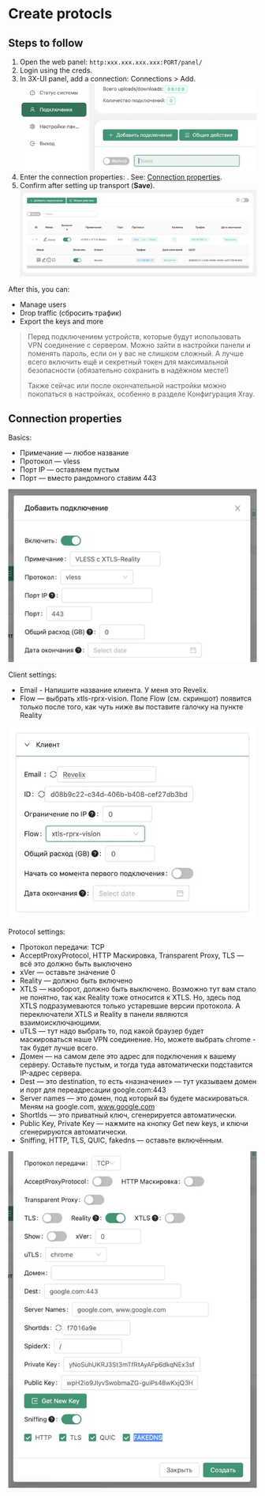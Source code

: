 # Create protocls 

## Steps to follow

1. Open the web panel: `http:xxx.xxx.xxx.xxx:PORT/panel/`
2. Login using the creds.  
3. In 3X-UI panel, add a connection: Connections > Add. 
![](img/protocols-01.webp)
4. Enter the connection properties: . See: [Connection properties](#connection-properties). 
5. Confirm after setting up transport (**Save**). 
![](img/protocols-0.webp) 

After this, you can: 

* Manage users 
* Drop traffic (сбросить трафик)
* Export the keys and more  

> Перед подключением устройств, которые будут использовать VPN соединение с сервером. Можно зайти в настройки панели и поменять пароль, если он у вас не слишком сложный. А лучше всего включить ещё и секретный токен для максимальной безопасности (обязательно сохранить в надёжном месте!)
>  
> Также сейчас или после окончательной настройки можно покопаться в настройках, особенно в разделе Конфигурация Xray.




## Connection properties  

Basics:  

* Примечание — любое название
* Протокол — vless
* Порт IP — оставляем пустым
* Порт — вместо рандомного ставим 443 

![](img/protocols-02.png)


Client settings: 

* Email - Напишите название клиента. У меня это Revelix.
* Flow — выбрать xtls-rprx-vision. Поле Flow (см. скриншот) появится только после того, как чуть ниже вы поставите галочку на пункте Reality  

![](img/protocols-03.webp) 

Protocol settings: 

* Протокол передачи: TCP
* AcceptProxyProtocol, HTTP Маскировка, Transparent Proxy, TLS — всё это должно быть выключено
* xVer — оставьте значение 0
* Reality — должно быть включено
* XTLS — наоборот, должно быть выключено. Возможно тут вам стало не понятно, так как Reality тоже относится к XTLS. Но, здесь под XTLS подразумеваются только устаревшие версии протокола. А переключатели XTLS и Reality в панели являются взаимоисключающими.
* uTLS — тут надо выбрать то, под какой браузер будет маскироваться наше VPN соединение. Но, можете выбрать chrome - так будет лучше всего.
* Домен — на самом деле это адрес для подключения к вашему серверу. Оставьте пустым, и тогда туда автоматически подставится IP-адрес сервера.
* Dest — это destination, то есть «назначение» — тут указываем домен и порт для переадресации google.com:443
* Server names — это домен, под который вы будете маскироваться. Меням на google.com, www.google.com
* ShortIds — это приватный ключ, сгенерируется автоматически.
* Public Key, Private Key — нажмите на кнопку Get new keys, и ключи сгенерируются автоматически.
* Sniffing, HTTP, TLS, QUIC, fakedns — оставьте включённым.

![](img/protocols-04.jpg)
